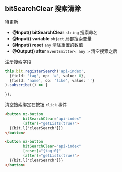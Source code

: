 ## bitSearchClear 搜索清除

待更新

- **@Input() bitSearchClear** `string` 搜索命名
- **@Input() variable** `object` 局部搜索变量
- **@Input() reset** `any` 清除重置的数值
- **@Output() after** `EventEmitter< any >` 清空搜索之后

注册搜索字段

```typescript
this.bit.registerSearch('api-index',
  {field: 'tag', op: '=', value: 0}, 
  {field: 'name', op: 'like', value: ''}
).subscribe(() => {
  
});
```

清空搜索绑定在按钮 `click` 事件

```html
<button nz-button
        bitSearchClear="api-index"
        (after)="getLists(true)">
  {{bit.l['clearSearch']}}
</button>

<button nz-button
        bitSearchClear="api-index"
        [reset]="{tag:0}"
        (after)="getLists(true)">
  {{bit.l['clearSearch']}}
</button>
```